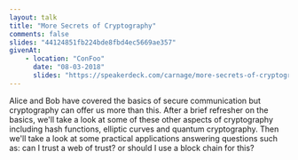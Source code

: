 ```yaml
---
layout: talk
title: "More Secrets of Cryptography"
comments: false
slides: "44124851fb224bde8fbd4ec5669ae357"
givenAt:
    - location: "ConFoo"
      date: "08-03-2018"
      slides: "https://speakerdeck.com/carnage/more-secrets-of-cryptography"      
---
```

Alice and Bob have covered the basics of secure communication but cryptography can offer us more than this. After a brief refresher on the basics, we'll take a look at some of these other aspects of cryptography including hash functions, elliptic curves and quantum cryptography. Then we'll take a look at some practical applications answering questions such as: can I trust a web of trust? or should I use a block chain for this?